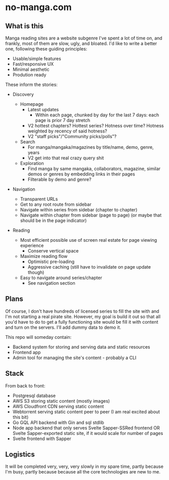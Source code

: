 # no-manga.com

## What is this

Manga reading sites are a website subgenre I've spent a lot of time on, and frankly, most of them are slow, ugly, and bloated. I'd like to write a better one, following these guiding principles:

- Usable/simple features
- Fast/responsive UX
- Minimal aesthetic
- Prodution ready

These inform the stories:

- Discovery

  - Homepage
    - Latest updates
      - Within each page, chunked by day for the last 7 days: each page is prior 7 day stretch
    - V2 hottest chapters? Hottest series? Hotness over time? Hotness weighted by recency of said hotness?
    - V2 "staff picks"/"Community picks/polls"?
  - Search
    - For manga/mangaka/magazines by title/name, demo, genre, years
    - V2 get into that real crazy query shit
  - Exploration
    - Find manga by same mangaka, collaborators, magazine, similar demos or genres by embedding links in their pages
    - Filterable by demo and genre?

- Navigation

  - Transparent URLs
  - Get to any root route from sidebar
  - Navigate within series from sidebar (chapter to chapter)
  - Navigate within chapter from sidebar (page to page) (or maybe that should be in the page indicator)

- Reading
  - Most efficient possible use of screen real estate for page viewing experience
    - Conserve vertical space
  - Maximize reading flow
    - Optimistic pre-loading
    - Aggressive caching (still have to invalidate on page update though)
  - Easy to navigate around series/chapter
    - See navigation section

## Plans

Of course, I don't have hundreds of licensed series to fill the site with and I'm not starting a real pirate site. However, my goal is build it out so that all you'd have to do to get a fully functioning site would be fill it with content and turn on the servers. I'll add dummy data to demo it.

This repo will someday contain:

- Backend system for storing and serving data and static resources
- Frontend app
- Admin tool for managing the site's content - probably a CLI

## Stack

From back to front:

- Postgresql database
- AWS S3 storing static content (mostly images)
- AWS Cloudfront CDN serving static content
- Webtorrent serving static content peer to peer (I am real excited about this bit)
- Go GQL API backend with Gin and sql stdlib
- Node app backend that only serves Svelte Sapper-SSRed frontend OR Svelte Sapper-exported static site, if it would scale for number of pages
- Svelte frontend with Sapper

## Logistics

It will be completed very, very, very slowly in my spare time, partly because I'm busy, partly because because all the core technologies are new to me.
